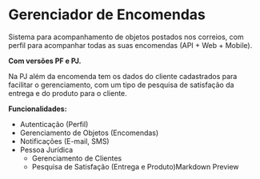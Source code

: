 # Gerenciador de Encomendas

Sistema para acompanhamento de objetos postados nos correios, com perfil para acompanhar todas as suas encomendas (API + Web + Mobile).

__Com versões PF e PJ.__

Na PJ além da encomenda tem os dados do cliente cadastrados para facilitar o gerenciamento, com um tipo de pesquisa de satisfação da entrega e do produto para o cliente.

__Funcionalidades:__

- Autenticação (Perfil)
- Gerenciamento de Objetos (Encomendas)
- Notificações (E-mail, SMS)
- Pessoa Jurídica
    - Gerenciamento de Clientes
    - Pesquisa de Satisfação (Entrega e Produto)Markdown Preview